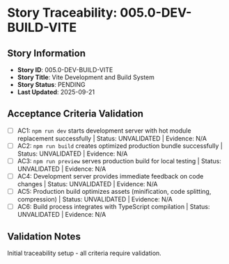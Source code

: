 # Story Traceability: 005.0-DEV-BUILD-VITE

## Story Information
- **Story ID**: 005.0-DEV-BUILD-VITE
- **Story Title**: Vite Development and Build System
- **Story Status**: PENDING
- **Last Updated**: 2025-09-21

## Acceptance Criteria Validation

- [ ] AC1: `npm run dev` starts development server with hot module replacement successfully | Status: UNVALIDATED | Evidence: N/A
- [ ] AC2: `npm run build` creates optimized production bundle successfully | Status: UNVALIDATED | Evidence: N/A
- [ ] AC3: `npm run preview` serves production build for local testing | Status: UNVALIDATED | Evidence: N/A
- [ ] AC4: Development server provides immediate feedback on code changes | Status: UNVALIDATED | Evidence: N/A
- [ ] AC5: Production build optimizes assets (minification, code splitting, compression) | Status: UNVALIDATED | Evidence: N/A
- [ ] AC6: Build process integrates with TypeScript compilation | Status: UNVALIDATED | Evidence: N/A

## Validation Notes
Initial traceability setup - all criteria require validation.